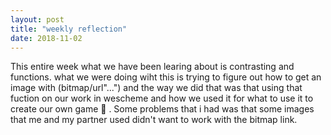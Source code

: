 ```yaml
---
layout: post
title: "weekly reflection"
date: 2018-11-02
---
```


This entire week what we have been learing about is contrasting and functions.
what we were doing wiht this is trying to figure out how to get an image with 
(bitmap/url"...") and the way we did that was that using that fuction on our
work in wescheme and how we used it for what to use it to create our own 
game :star2: . Some problems that i had was that some images that me and my partner used 
didn't want to work with the bitmap link.
